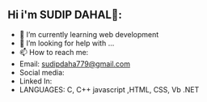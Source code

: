## Hi i'm SUDIP DAHAL👋:

- 🌱 I’m currently learning web development
- 🤔 I’m looking for help with ...
- 📫 How to reach me:
- Email: sudipdaha779@gmail.com
- Social media:
- Linked In:
- LANGUAGES: C, C++ javascript ,HTML, CSS, Vb .NET



